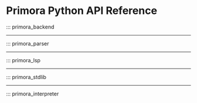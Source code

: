 # Primora Python API Reference

::: primora_backend

---

::: primora_parser

---

::: primora_lsp

---

::: primora_stdlib

---

::: primora_interpreter

